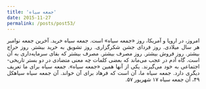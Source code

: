 ```yaml
---
title: 'جمعه سیاه'
date: 2015-11-27
permalink: /posts/post53/
---
```

<div align="justify" dir="rtl">

امروز، در اروپا و آمریکا، روز «جمعه سیاه» است. جمعه سیاه خرید. آخرین جمعه نوامبر هر سال میلادی. روز فردای جشن شکرگزاری. روز تشویق به خرید بیشتر. روز حراج بیشتر. روز فروش بیشتر. روز مصرف بیشتر. مصرف بیشتر که بقای سرمایه‌داری‌ به آن است. گاه آدم در عجب می‌ماند که بعضی کلمات چه معنی متضادی در دو بستر تاریخی-اجتماعی به خود می‌گیرند. یکی از آنها همین «جمعه سیاه». جمعه سیاه برای ما تعریف دیگری دارد. جمعه سیاه ما، آن است که فرهاد برای آن خواند. آن جمعه سیاه سیاهکل ۴۹، آن جمعه سیاه ۱۷ شهریور ۵۷.

</div>
